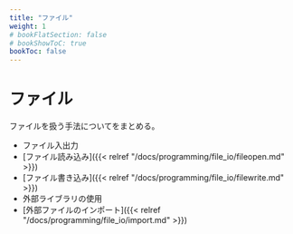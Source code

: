 ```yaml
---
title: "ファイル"
weight: 1
# bookFlatSection: false
# bookShowToC: true
bookToc: false
---
```


# ファイル

ファイルを扱う手法についてをまとめる。

- ファイル入出力
 - [ファイル読み込み]({{< relref "/docs/programming/file_io/fileopen.md" >}})
 - [ファイル書き込み]({{< relref "/docs/programming/file_io/filewrite.md" >}})
- 外部ライブラリの使用
 - [外部ファイルのインポート]({{< relref "/docs/programming/file_io/import.md" >}})
